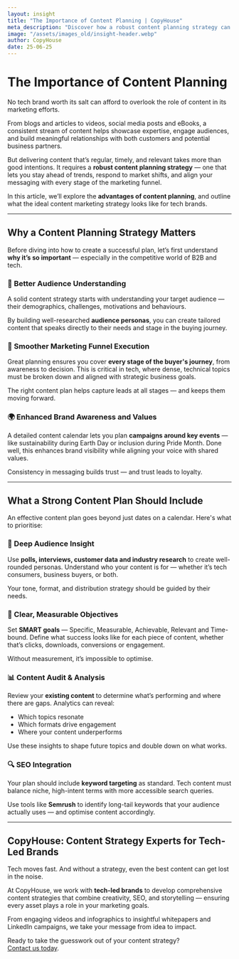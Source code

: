 ```yaml
---
layout: insight
title: "The Importance of Content Planning | CopyHouse"
meta_description: "Discover how a robust content planning strategy can help tech brands stay competitive, resonate with their audience and deliver long-term results."
image: "/assets/images_old/insight-header.webp"
author: CopyHouse
date: 25-06-25
---
```


# The Importance of Content Planning

No tech brand worth its salt can afford to overlook the role of content in its marketing efforts.

From blogs and articles to videos, social media posts and eBooks, a consistent stream of content helps showcase expertise, engage audiences, and build meaningful relationships with both customers and potential business partners.

But delivering content that’s regular, timely, and relevant takes more than good intentions. It requires a **robust content planning strategy** — one that lets you stay ahead of trends, respond to market shifts, and align your messaging with every stage of the marketing funnel.

In this article, we’ll explore the **advantages of content planning**, and outline what the ideal content marketing strategy looks like for tech brands.

---

## Why a Content Planning Strategy Matters

Before diving into how to create a successful plan, let’s first understand **why it’s so important** — especially in the competitive world of B2B and tech.

### 🎯 Better Audience Understanding

A solid content strategy starts with understanding your target audience — their demographics, challenges, motivations and behaviours.

By building well-researched **audience personas**, you can create tailored content that speaks directly to their needs and stage in the buying journey.

### 🔄 Smoother Marketing Funnel Execution

Great planning ensures you cover **every stage of the buyer's journey**, from awareness to decision. This is critical in tech, where dense, technical topics must be broken down and aligned with strategic business goals.

The right content plan helps capture leads at all stages — and keeps them moving forward.

### 🌍 Enhanced Brand Awareness and Values

A detailed content calendar lets you plan **campaigns around key events** — like sustainability during Earth Day or inclusion during Pride Month. Done well, this enhances brand visibility while aligning your voice with shared values.

Consistency in messaging builds trust — and trust leads to loyalty.

---

## What a Strong Content Plan Should Include

An effective content plan goes beyond just dates on a calendar. Here's what to prioritise:

### 👥 Deep Audience Insight

Use **polls, interviews, customer data and industry research** to create well-rounded personas. Understand who your content is for — whether it’s tech consumers, business buyers, or both.

Your tone, format, and distribution strategy should be guided by their needs.

### 🧭 Clear, Measurable Objectives

Set **SMART goals** — Specific, Measurable, Achievable, Relevant and Time-bound. Define what success looks like for each piece of content, whether that’s clicks, downloads, conversions or engagement.

Without measurement, it’s impossible to optimise.

### 📊 Content Audit & Analysis

Review your **existing content** to determine what’s performing and where there are gaps. Analytics can reveal:

- Which topics resonate
- Which formats drive engagement
- Where your content underperforms

Use these insights to shape future topics and double down on what works.

### 🔍 SEO Integration

Your plan should include **keyword targeting** as standard. Tech content must balance niche, high-intent terms with more accessible search queries.

Use tools like **Semrush** to identify long-tail keywords that your audience actually uses — and optimise content accordingly.

---

## CopyHouse: Content Strategy Experts for Tech-Led Brands

Tech moves fast. And without a strategy, even the best content can get lost in the noise.

At CopyHouse, we work with **tech-led brands** to develop comprehensive content strategies that combine creativity, SEO, and storytelling — ensuring every asset plays a role in your marketing goals.

From engaging videos and infographics to insightful whitepapers and LinkedIn campaigns, we take your message from idea to impact.

Ready to take the guesswork out of your content strategy?  
[Contact us today](https://www.copyhouse.io/contact).
